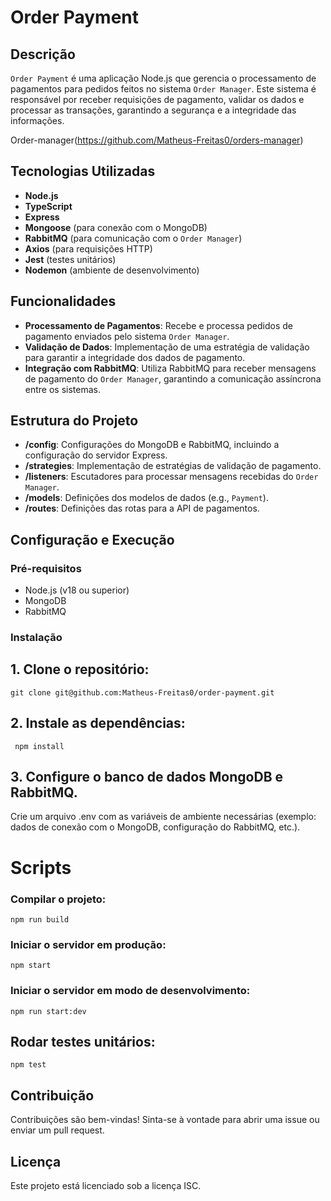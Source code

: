 # Order Payment

## Descrição
`Order Payment` é uma aplicação Node.js que gerencia o processamento de pagamentos para pedidos feitos no sistema `Order Manager`. Este sistema é responsável por receber requisições de pagamento, validar os dados e processar as transações, garantindo a segurança e a integridade das informações.

Order-manager(https://github.com/Matheus-Freitas0/orders-manager)
## Tecnologias Utilizadas
- **Node.js**
- **TypeScript**
- **Express**
- **Mongoose** (para conexão com o MongoDB)
- **RabbitMQ** (para comunicação com o `Order Manager`)
- **Axios** (para requisições HTTP)
- **Jest** (testes unitários)
- **Nodemon** (ambiente de desenvolvimento)

## Funcionalidades
- **Processamento de Pagamentos**: Recebe e processa pedidos de pagamento enviados pelo sistema `Order Manager`.
- **Validação de Dados**: Implementação de uma estratégia de validação para garantir a integridade dos dados de pagamento.
- **Integração com RabbitMQ**: Utiliza RabbitMQ para receber mensagens de pagamento do `Order Manager`, garantindo a comunicação assíncrona entre os sistemas.

## Estrutura do Projeto
- **/config**: Configurações do MongoDB e RabbitMQ, incluindo a configuração do servidor Express.
- **/strategies**: Implementação de estratégias de validação de pagamento.
- **/listeners**: Escutadores para processar mensagens recebidas do `Order Manager`.
- **/models**: Definições dos modelos de dados (e.g., `Payment`).
- **/routes**: Definições das rotas para a API de pagamentos.

## Configuração e Execução

### Pré-requisitos
- Node.js (v18 ou superior)
- MongoDB
- RabbitMQ

### Instalação
## 1. Clone o repositório:

    git clone git@github.com:Matheus-Freitas0/order-payment.git
   
## 2. Instale as dependências:

     npm install
    
## 3. Configure o banco de dados MongoDB e RabbitMQ.

Crie um arquivo .env com as variáveis de ambiente necessárias (exemplo: dados de conexão com o MongoDB, configuração do RabbitMQ, etc.).

# Scripts

### Compilar o projeto:

    npm run build
    
### Iniciar o servidor em produção:

    npm start
    
### Iniciar o servidor em modo de desenvolvimento:

    npm run start:dev
    
## Rodar testes unitários:

    npm test
    
## Contribuição

Contribuições são bem-vindas! Sinta-se à vontade para abrir uma issue ou enviar um pull request.

## Licença
Este projeto está licenciado sob a licença ISC.
